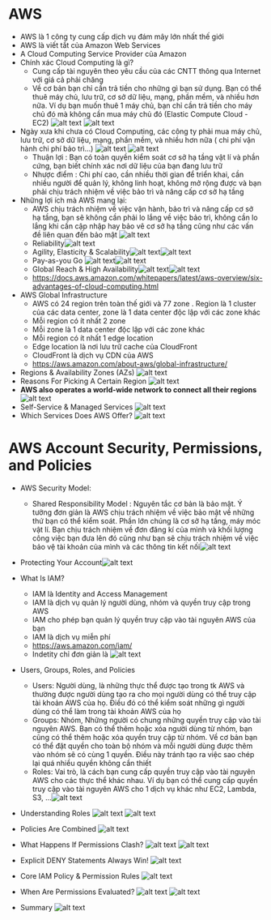 # AWS
- AWS là 1 công ty cung cấp dịch vụ đám mây lớn nhất thế giới
- AWS là viết tắt của Amazon Web Services
- A Cloud Computing Service Provider của Amazon
- Chính xác Cloud Computing là gì?
  - Cung cấp tài nguyên theo yêu cầu của các CNTT thông qua Internet với giá cả phải chăng
  - Về cơ bản bạn chỉ cần trả tiền cho những gì bạn sử dụng. Bạn có thể thuê máy chủ, lưu trữ, cơ sở dữ liệu, mạng, phần mềm, và nhiều hơn nữa. Ví dụ bạn muốn thuê 1 máy chủ, bạn chỉ cần trả tiền cho máy chủ đó mà không cần mua máy chủ đó (Elastic Compute Cloud - EC2)
  ![alt text](image-127.png)
  ![alt text](image-128.png)
- Ngày xưa khi chưa có Cloud Computing, các công ty phải mua máy chủ, lưu trữ, cơ sở dữ liệu, mạng, phần mềm, và nhiều hơn nữa ( chi phí vận hành chi phí bảo trì...)
![alt text](image-129.png)
![alt text](image-130.png)
    - Thuận lợi : Bạn có toàn quyền kiểm soát cơ sở hạ tầng vật lí và phần cứng, bạn biết chính xác nơi dữ liệu của bạn đang lưu trữ
    - Nhược điểm : Chi phí cao, cần nhiều thời gian để triển khai, cần nhiều người để quản lý, không linh hoạt, không mở rộng được và bạn phải chịu trách nhiệm về việc bảo trì và nâng cấp cơ sở hạ tầng
- Những lợi ích mà AWS mang lại:
    - AWS chịu trách nhiệm về việc vận hành, bảo trì và nâng cấp cơ sở hạ tầng, bạn sẽ không cần phải lo lắng về việc bảo trì, không cần lo lắng khi cần cập nhập hay bảo vê cơ sở hạ tầng cũng như các vấn đề liên quan đến bảo mật
    ![alt text](image-131.png)
    - Reliability![alt text](image-132.png)
    - Agility, Elasticity & Scalability![alt text](image-133.png)![alt text](image-134.png)
    - Pay-as-you Go ![alt text](image-135.png)![alt text](image-136.png)
    - Global Reach & High Availability![alt text](image-137.png)![alt text](image-138.png)
    - https://docs.aws.amazon.com/whitepapers/latest/aws-overview/six-advantages-of-cloud-computing.html
- AWS Global Infrastructure
    - AWS có 24 region trên toàn thế giới và 77 zone . Region là 1 cluster của các data center, zone là 1 data center độc lập với các zone khác
    - Mỗi region có ít nhất 2 zone
    - Mỗi zone là 1 data center độc lập với các zone khác
    - Mỗi region có ít nhất 1 edge location
    - Edge location là nơi lưu trữ cache của CloudFront
    - CloudFront là dịch vụ CDN của AWS
    - https://aws.amazon.com/about-aws/global-infrastructure/
- Regions & Availability Zones (AZs)
![alt text](image-139.png)
- Reasons For Picking A Certain Region
![alt text](image-140.png)
- **AWS also operates a world-wide network to connect all their regions**
![alt text](image-141.png)
- Self-Service & Managed Services
![alt text](image-142.png)
- Which Services Does AWS Offer?
![alt text](image-143.png)

# AWS Account Security, Permissions, and Policies
- AWS Security Model:
    - Shared Responsibility Model : Nguyên tắc cơ bản là bảo mật. Ý tưởng đơn giản là AWS chịu trách nhiệm về việc bảo mật về những thứ bạn có thể kiểm soát. Phần lớn chúng là cơ sở hạ tầng, máy móc vật lí. Bạn chịu trách nhiệm về đơn đăng kí của mình và khối lượng công việc bạn đưa lên đó cũng như bạn sẽ chịu trách nhiệm về việc bảo vệ tài khoản của mình và các thông tin kết nối![alt text](image-144.png)
- Protecting Your Account![alt text](image-145.png)
- What Is IAM?
    - IAM là Identity and Access Management
    - IAM là dịch vụ quản lý người dùng, nhóm và quyền truy cập trong AWS
    - IAM cho phép bạn quản lý quyền truy cập vào tài nguyên AWS của bạn
    - IAM là dịch vụ miễn phí
    - https://aws.amazon.com/iam/
    - Indetity chỉ đơn giản là 
    ![alt text](image-146.png)
- Users, Groups, Roles, and Policies
    - Users: Người dùng, là những thực thể được tạo trong tk AWS và thường được người dùng tạo ra cho mọi người dùng có thể truy cập tài khoản AWS của họ. Điều đó có thể kiểm soát những gì người dùng có thể làm trong tài khoản AWS của họ
    - Groups: Nhóm, Những người có chung những quyền truy cập vào tài nguyên AWS. Bạn có thể thêm hoặc xóa người dùng từ nhóm, bạn cũng có thể thêm hoặc xóa quyền truy cập từ nhóm. Về cơ bản bạn có thể đặt quyền cho toàn bộ nhóm và mỗi người dùng được thêm vào nhóm sẽ có cùng 1 quyền. Điều này tránh tạo ra việc sao chép lại quá nhiều quyền không cần thiết
    - Roles: Vai trò, là cách bạn cung cấp quyền truy cập vào tài nguyên AWS cho các thực thể khác nhau. Ví dụ bạn có thể cung cấp quyền truy cập vào tài nguyên AWS cho 1 dịch vụ khác như EC2, Lambda, S3, ...![alt text](image-147.png)
- Understanding Roles
![alt text](image-148.png)
![alt text](image-149.png)

- Policies Are Combined
![alt text](image-150.png)
- What Happens If Permissions Clash?
![alt text](image-151.png)
![alt text](image-152.png)
- Explicit DENY Statements Always Win!
![alt text](image-153.png)
- Core IAM Policy & Permission Rules
![alt text](image-154.png)
- When Are Permissions Evaluated?
![alt text](image-155.png)
![alt text](image-156.png)
- Summary
![alt text](image-157.png)